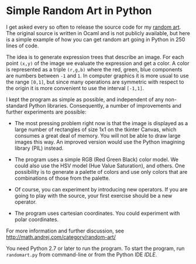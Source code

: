 # Simple Random Art in Python

I get asked every so often to release the source code for my [random 
art](http://www.random-art.org/). The original source is written in Ocaml
and is not publicly available, but here is a simple example of how you can get
random art going in Python in 250 lines of code.

The idea is to generate expression trees that describe an image. For each
point `(x,y)` of the image we evaluate the expression and get a color. A color
is represented as a triple `(r,g,b)` where the red, green, blue components are
numbers between `-1` and `1`. In computer graphics it is more usual to use the
range `[0,1]`, but since many operations are symmetric with respect to the
origin it is more convenient to use the interval `[-1,1]`.

I kept the program as simple as possible, and independent of any non-standard
Python libraries. Consequently, a number of improvements and further
experiments are possible:

* The most pressing problem right now is that the image is displayed as a
  large number of rectangles of size 1x1 on the tkinter Canvas, which
  consumes a great deal of memory. You will not be able to draw large images
  this way. An improved version would use the Python imagining library (PIL)
  instead.

* The program uses a simple RGB (Red Green Black) color model. We could also
  use the HSV model (Hue Value Saturation), and others. One possibility is
  to generate a palette of colors and use only colors that are combinations
  of those from the palette.

* Of course, you can experiment by introducing new operators. If you are going
  to play with the source, your first exercise should be a new operator.

* The program uses cartesian coordinates. You could experiment with polar
  coordinates.

For more information and further discussion, see http://math.andrej.com/category/random-art/

You need Python 2.7 or later to run the program. To start the program, run `randomart.py` from command-line or from the Python IDE *IDLE*.